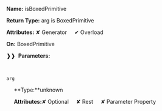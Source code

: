**Name:** isBoxedPrimitive

**Return Type:** arg is BoxedPrimitive

**Attributes:** ✘ Generator&nbsp;&nbsp;&nbsp;&nbsp;&nbsp;✔ Overload

**On:** BoxedPrimitive

❱❱&nbsp;&nbsp;**Parameters:**

&nbsp;&nbsp;&nbsp;&nbsp;&nbsp;
```
arg
```

&nbsp;&nbsp;&nbsp;&nbsp;&nbsp;**Type:**unknown

&nbsp;&nbsp;&nbsp;&nbsp;&nbsp;**Attributes:**✘ Optional&nbsp;&nbsp;&nbsp;&nbsp;&nbsp;✘ Rest&nbsp;&nbsp;&nbsp;&nbsp;&nbsp;✘ Parameter Property

